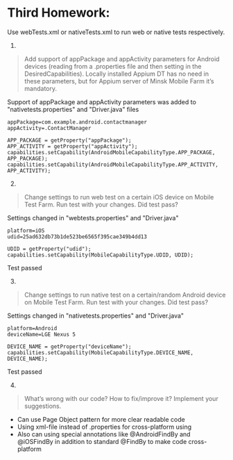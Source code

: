 # Third Homework:

Use webTests.xml or nativeTests.xml to run web or native tests respectively.

1.
> Add support of appPackage and appActivity parameters for Android devices (reading from a .properties file and then setting in the DesiredCapabilities). Locally installed Appium DT has no need in these parameters, but for Appium server of Minsk Mobile Farm it’s mandatory.

Support of appPackage and appActivity parameters was added to "nativetests.properties" and "Driver.java" files

    appPackage=com.example.android.contactmanager
    appActivity=.ContactManager

    APP_PACKAGE = getProperty("appPackage");
    APP_ACTIVITY = getProperty("appActivity");
    capabilities.setCapability(AndroidMobileCapabilityType.APP_PACKAGE, APP_PACKAGE);
    capabilities.setCapability(AndroidMobileCapabilityType.APP_ACTIVITY, APP_ACTIVITY);

2. 
> Change settings to run web test on a certain iOS device on Mobile Test Farm. Run test with your changes. Did test pass?

Settings changed in "webtests.properties" and "Driver.java"

    platform=iOS
    udid=25ad632db73b1de523be6565f395cae349b4dd13

    UDID = getProperty("udid");
    capabilities.setCapability(MobileCapabilityType.UDID, UDID);

Test passed

3. 
> Change settings to run native test on a certain/random Android device on Mobile Test Farm. Run test with your changes. Did test pass?

Settings changed in "nativetests.properties" and "Driver.java"

    platform=Android
    deviceName=LGE Nexus 5

    DEVICE_NAME = getProperty("deviceName");
    capabilities.setCapability(MobileCapabilityType.DEVICE_NAME, DEVICE_NAME);

Test passed

4.
> What’s wrong with our code? How to fix/improve it? Implement your suggestions.

- Can use Page Object pattern for more clear readable code
- Using xml-file instead of .properties for cross-platform using
- Also can using special annotations like @AndroidFindBy and @iOSFindBy in addition to standard @FindBy to make code cross-platform

